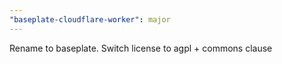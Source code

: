 ```yaml
---
"baseplate-cloudflare-worker": major
---
```


Rename to baseplate. Switch license to agpl + commons clause
